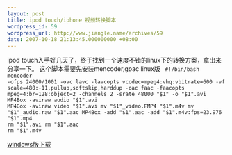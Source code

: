 ```yaml
---
layout: post
title: ipod touch/iphone 视频转换脚本
wordpress_id: 59
wordpress_url: http://www.jiangle.name/archives/59
date: 2007-10-18 21:13:45.000000000 +08:00
---
```

ipod touch入手好几天了，终于找到一个速度不错的linux下的转换方案，拿出来分享一下。
这个脚本需要先安装mencoder,gpac
linux版
<code>
#!/bin/bash
mencoder -ofps 24000/1001  -ovc lavc -lavcopts vcodec=mpeg4:vhq:vbitrate=600 -vf scale=480:-11,pullup,softskip,harddup -oac faac -faacopts mpeg=4:br=128:object=2 -channels 2 -srate 48000 "$1" -o "$1".avi
MP4Box -aviraw audio "$1".avi
MP4Box -aviraw video "$1".avi
mv "$1"_video.FMP4 "$1".m4v
mv "$1"_audio.raw "$1".aac
MP4Box -add "$1".aac -add "$1".m4v:fps=23.976 "$1".mp4
rm "$1".avi
rm "$1".aac
rm "$1".m4v
</code>

<a href="http://www.live-share.com/files/280342/touchenc.zip.html">windows版下载</a>
